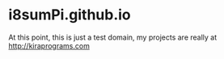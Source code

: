 # i8sumPi.github.io
At this point, this is just a test domain, my projects are really at http://kiraprograms.com
